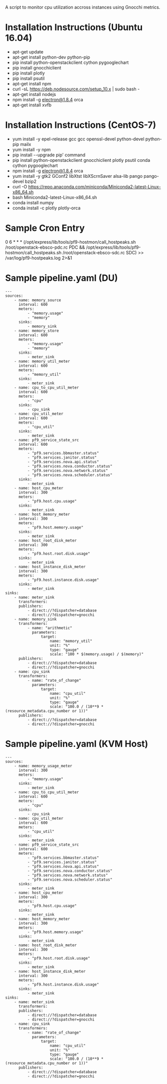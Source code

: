 A script to monitor cpu utilization accross instances using Gnocchi metrics.

# Installation Instructions (Ubuntu 16.04)
* apt-get update
* apt-get install python-dev python-pip
* pip install python-openstackclient cython pygooglechart
* pip install gnocchiclient
* pip install plotly
* pip install psutil
* apt-get install npm
* curl -sL https://deb.nodesource.com/setup_10.x | sudo bash -
* apt-get install nodejs
* npm install -g electron@1.8.4 orca
* apt-get install xvfb

# Installation Instructions (CentOS-7)
* yum install -y epel-release gcc gcc openssl-devel python-devel python-pip mailx
* yum install -y npm
* pip install --upgrade pip' command
* pip install python-openstackclient gnocchiclient plotly psutil conda cython pygooglechart
* npm install -g electron@1.8.4 orca
* yum install -y gtk2 GConf2 libXtst libXScrnSaver alsa-lib pango pango-devel bzip2
* curl -O https://repo.anaconda.com/miniconda/Miniconda2-latest-Linux-x86_64.sh
* bash Miniconda2-latest-Linux-x86_64.sh
* conda install numpy
* conda install -c plotly plotly-orca

# Sample Cron Entry
0 6 * * * (/opt/express/lib/tools/pf9-hostmon/call_hostpeaks.sh /root/openstack-ebsco-pdc.rc PDC && /opt/express/lib/tools/pf9-hostmon/call_hostpeaks.sh /root/openstack-ebsco-sdc.rc SDC) >> /var/log/pf9-hostpeaks.log 2>&1

# Sample pipeline.yaml (DU)
```
---
sources:
    - name: memory_source
      interval: 600
      meters:
          - "memory.usage"
          - "memory"
      sinks:
          - memory_sink
    - name: memory_store
      interval: 600
      meters:
          - "memory.usage"
          - "memory"
      sinks:
          - meter_sink
    - name: memory_util_meter
      interval: 600
      meters:
          - "memory_util"
      sinks:
          - meter_sink
    - name: cpu_to_cpu_util_meter
      interval: 600
      meters:
          - "cpu"
      sinks:
          - cpu_sink
    - name: cpu_util_meter
      interval: 600
      meters:
          - "cpu_util"
      sinks:
          - meter_sink
    - name: pf9_service_state_src
      interval: 600
      meters:
          - "pf9.services.bbmaster.status"
          - "pf9.services.janitor.status"
          - "pf9.services.nova.api.status"
          - "pf9.services.nova.conductor.status"
          - "pf9.services.nova.network.status"
          - "pf9.services.nova.scheduler.status"
      sinks:
          - meter_sink
    - name: host_cpu_meter
      interval: 300
      meters:
          - "pf9.host.cpu.usage"
      sinks:
          - meter_sink
    - name: host_memory_meter
      interval: 300
      meters:
          - "pf9.host.memory.usage"
      sinks:
          - meter_sink
    - name: host_root_disk_meter
      interval: 300
      meters:
          - "pf9.host.root.disk.usage"
      sinks:
          - meter_sink
    - name: host_instance_disk_meter
      interval: 300
      meters:
          - "pf9.host.instance.disk.usage"
      sinks:
          - meter_sink
sinks:
    - name: meter_sink
      transformers:
      publishers:
          - direct://?dispatcher=database
          - direct://?dispatcher=gnocchi
    - name: memory_sink
      transformers:
          - name: "arithmetic"
            parameters:
                target:
                    name: "memory_util"
                    unit: "%"
                    type: "gauge"
                    scale: "100 * $(memory.usage) / $(memory)"
      publishers:
          - direct://?dispatcher=database
          - direct://?dispatcher=gnocchi
    - name: cpu_sink
      transformers:
          - name: "rate_of_change"
            parameters:
                target:
                    name: "cpu_util"
                    unit: "%"
                    type: "gauge"
                    scale: "100.0 / (10**9 * (resource_metadata.cpu_number or 1))"
      publishers:
          - direct://?dispatcher=database
          - direct://?dispatcher=gnocchi
```

# Sample pipeline.yaml (KVM Host)
```
---
sources:
    - name: memory_usage_meter
      interval: 300
      meters:
          - "memory.usage"
      sinks:
          - meter_sink
    - name: cpu_to_cpu_util_meter
      interval: 600
      meters:
          - "cpu"
      sinks:
          - cpu_sink
    - name: cpu_util_meter
      interval: 600
      meters:
          - "cpu_util"
      sinks:
          - meter_sink
    - name: pf9_service_state_src
      interval: 600
      meters:
          - "pf9.services.bbmaster.status"
          - "pf9.services.janitor.status"
          - "pf9.services.nova.api.status"
          - "pf9.services.nova.conductor.status"
          - "pf9.services.nova.network.status"
          - "pf9.services.nova.scheduler.status"
      sinks:
          - meter_sink
    - name: host_cpu_meter
      interval: 300
      meters:
          - "pf9.host.cpu.usage"
      sinks:
          - meter_sink
    - name: host_memory_meter
      interval: 300
      meters:
          - "pf9.host.memory.usage"
      sinks:
          - meter_sink
    - name: host_root_disk_meter
      interval: 300
      meters:
          - "pf9.host.root.disk.usage"
      sinks:
          - meter_sink
    - name: host_instance_disk_meter
      interval: 300
      meters:
          - "pf9.host.instance.disk.usage"
      sinks:
          - meter_sink
sinks:
    - name: meter_sink
      transformers:
      publishers:
          - direct://?dispatcher=database
          - direct://?dispatcher=gnocchi
    - name: cpu_sink
      transformers:
          - name: "rate_of_change"
            parameters:
                target:
                    name: "cpu_util"
                    unit: "%"
                    type: "gauge"
                    scale: "100.0 / (10**9 * (resource_metadata.cpu_number or 1))"
      publishers:
          - direct://?dispatcher=database
          - direct://?dispatcher=gnocchi
```
